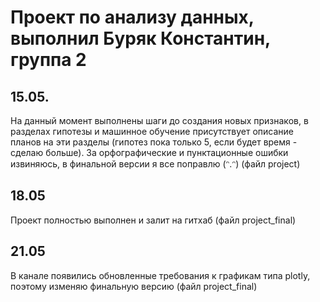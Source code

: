 # Проект по анализу данных, выполнил Буряк Константин, группа 2
## 15.05. 
На данный момент выполнены шаги до создания новых признаков, в разделах гипотезы и машинное обучение присутствует описание планов на эти разделы (гипотез пока только 5, если будет время - сделаю больше).
За орфографические и пунктационные ошибки извиняюсь, в финальной версии я все поправлю (ᵔ.ᵔ) (файл project)
## 18.05 
Проект полностью выполнен и залит на гитхаб (файл project_final)
## 21.05
В канале появились обновленные требования к графикам типа plotly, поэтому изменяю финальную версию (файл project_final)
